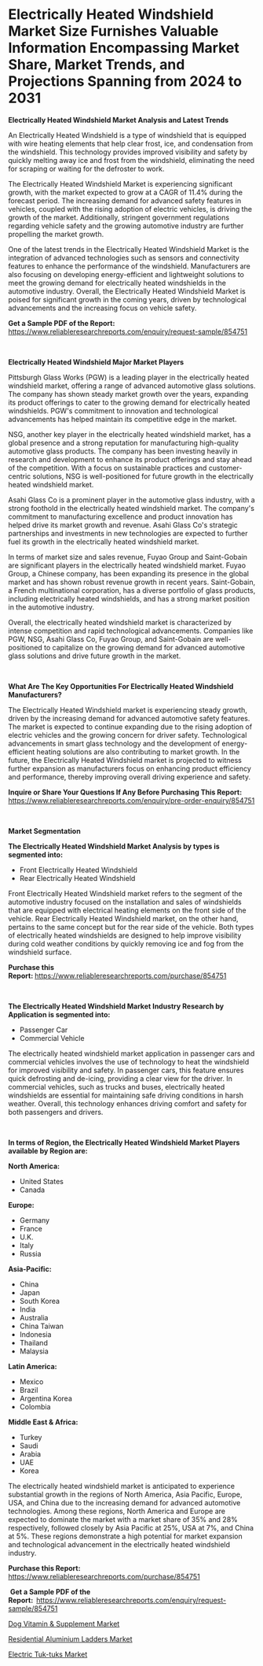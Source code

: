 <p><h1>Electrically Heated Windshield Market Size Furnishes Valuable Information Encompassing Market Share, Market Trends, and Projections Spanning from 2024 to 2031</h1></p><p><strong>Electrically Heated Windshield Market Analysis and Latest Trends</strong></p>
<p><p>An Electrically Heated Windshield is a type of windshield that is equipped with wire heating elements that help clear frost, ice, and condensation from the windshield. This technology provides improved visibility and safety by quickly melting away ice and frost from the windshield, eliminating the need for scraping or waiting for the defroster to work.</p><p>The Electrically Heated Windshield Market is experiencing significant growth, with the market expected to grow at a CAGR of 11.4% during the forecast period. The increasing demand for advanced safety features in vehicles, coupled with the rising adoption of electric vehicles, is driving the growth of the market. Additionally, stringent government regulations regarding vehicle safety and the growing automotive industry are further propelling the market growth.</p><p>One of the latest trends in the Electrically Heated Windshield Market is the integration of advanced technologies such as sensors and connectivity features to enhance the performance of the windshield. Manufacturers are also focusing on developing energy-efficient and lightweight solutions to meet the growing demand for electrically heated windshields in the automotive industry. Overall, the Electrically Heated Windshield Market is poised for significant growth in the coming years, driven by technological advancements and the increasing focus on vehicle safety.</p></p>
<p><strong>Get a Sample PDF of the Report:&nbsp;</strong> <a href="https://www.reliableresearchreports.com/enquiry/request-sample/854751">https://www.reliableresearchreports.com/enquiry/request-sample/854751</a></p>
<p>&nbsp;</p>
<p><strong>Electrically Heated Windshield Major Market Players</strong></p>
<p><p>Pittsburgh Glass Works (PGW) is a leading player in the electrically heated windshield market, offering a range of advanced automotive glass solutions. The company has shown steady market growth over the years, expanding its product offerings to cater to the growing demand for electrically heated windshields. PGW's commitment to innovation and technological advancements has helped maintain its competitive edge in the market.</p><p>NSG, another key player in the electrically heated windshield market, has a global presence and a strong reputation for manufacturing high-quality automotive glass products. The company has been investing heavily in research and development to enhance its product offerings and stay ahead of the competition. With a focus on sustainable practices and customer-centric solutions, NSG is well-positioned for future growth in the electrically heated windshield market.</p><p>Asahi Glass Co is a prominent player in the automotive glass industry, with a strong foothold in the electrically heated windshield market. The company's commitment to manufacturing excellence and product innovation has helped drive its market growth and revenue. Asahi Glass Co's strategic partnerships and investments in new technologies are expected to further fuel its growth in the electrically heated windshield market.</p><p>In terms of market size and sales revenue, Fuyao Group and Saint-Gobain are significant players in the electrically heated windshield market. Fuyao Group, a Chinese company, has been expanding its presence in the global market and has shown robust revenue growth in recent years. Saint-Gobain, a French multinational corporation, has a diverse portfolio of glass products, including electrically heated windshields, and has a strong market position in the automotive industry.</p><p>Overall, the electrically heated windshield market is characterized by intense competition and rapid technological advancements. Companies like PGW, NSG, Asahi Glass Co, Fuyao Group, and Saint-Gobain are well-positioned to capitalize on the growing demand for advanced automotive glass solutions and drive future growth in the market.</p></p>
<p>&nbsp;</p>
<p><strong>What Are The Key Opportunities For Electrically Heated Windshield Manufacturers?</strong></p>
<p><p>The Electrically Heated Windshield market is experiencing steady growth, driven by the increasing demand for advanced automotive safety features. The market is expected to continue expanding due to the rising adoption of electric vehicles and the growing concern for driver safety. Technological advancements in smart glass technology and the development of energy-efficient heating solutions are also contributing to market growth. In the future, the Electrically Heated Windshield market is projected to witness further expansion as manufacturers focus on enhancing product efficiency and performance, thereby improving overall driving experience and safety.</p></p>
<p><strong>Inquire or Share Your Questions If Any Before Purchasing This Report:</strong> <a href="https://www.reliableresearchreports.com/enquiry/pre-order-enquiry/854751">https://www.reliableresearchreports.com/enquiry/pre-order-enquiry/854751</a></p>
<p>&nbsp;</p>
<p><strong>Market Segmentation</strong></p>
<p><strong>The Electrically Heated Windshield Market Analysis by types is segmented into:</strong></p>
<p><ul><li>Front Electrically Heated Windshield</li><li>Rear Electrically Heated Windshield</li></ul></p>
<p><p>Front Electrically Heated Windshield market refers to the segment of the automotive industry focused on the installation and sales of windshields that are equipped with electrical heating elements on the front side of the vehicle. Rear Electrically Heated Windshield market, on the other hand, pertains to the same concept but for the rear side of the vehicle. Both types of electrically heated windshields are designed to help improve visibility during cold weather conditions by quickly removing ice and fog from the windshield surface.</p></p>
<p><strong>Purchase this Report:&nbsp;</strong><a href="https://www.reliableresearchreports.com/purchase/854751">https://www.reliableresearchreports.com/purchase/854751</a></p>
<p>&nbsp;</p>
<p><strong>The Electrically Heated Windshield Market Industry Research by Application is segmented into:</strong></p>
<p><ul><li>Passenger Car</li><li>Commercial Vehicle</li></ul></p>
<p><p>The electrically heated windshield market application in passenger cars and commercial vehicles involves the use of technology to heat the windshield for improved visibility and safety. In passenger cars, this feature ensures quick defrosting and de-icing, providing a clear view for the driver. In commercial vehicles, such as trucks and buses, electrically heated windshields are essential for maintaining safe driving conditions in harsh weather. Overall, this technology enhances driving comfort and safety for both passengers and drivers.</p></p>
<p>&nbsp;</p>
<p><strong>In terms of Region, the Electrically Heated Windshield Market Players available by Region are:</strong></p>
<p>
    <p> <strong> North America: </strong>
        <ul>
            <li>United States</li>
            <li>Canada</li>
        </ul>
        </p> 
    <p> <strong> Europe: </strong>
        <ul>
            <li>Germany</li>
            <li>France</li>
            <li>U.K.</li>
            <li>Italy</li>
            <li>Russia</li>
        </ul>
        </p> 
    <p> <strong> Asia-Pacific: </strong>
        <ul>
            <li>China</li>
            <li>Japan</li>
            <li>South Korea</li>
            <li>India</li>
            <li>Australia</li>
            <li>China Taiwan</li>
            <li>Indonesia</li>
            <li>Thailand</li>
            <li>Malaysia</li>
        </ul>
        </p> 
    <p> <strong> Latin America: </strong>
        <ul>
            <li>Mexico</li>
            <li>Brazil</li>
            <li>Argentina Korea</li>
            <li>Colombia</li>
        </ul>
        </p> 
    <p> <strong> Middle East & Africa: </strong>
        <ul>
            <li>Turkey</li>
            <li>Saudi</li>
            <li>Arabia</li>
            <li>UAE</li>
            <li>Korea</li>
        </ul>
    </p>
    </p>
<p><p>The electrically heated windshield market is anticipated to experience substantial growth in the regions of North America, Asia Pacific, Europe, USA, and China due to the increasing demand for advanced automotive technologies. Among these regions, North America and Europe are expected to dominate the market with a market share of 35% and 28% respectively, followed closely by Asia Pacific at 25%, USA at 7%, and China at 5%. These regions demonstrate a high potential for market expansion and technological advancement in the electrically heated windshield industry.</p></p>
<p><strong>Purchase this Report: </strong><a href="https://www.reliableresearchreports.com/purchase/854751">https://www.reliableresearchreports.com/purchase/854751</a></p>
<p>&nbsp;<strong>Get a Sample PDF of the Report:&nbsp;&nbsp;</strong><a href="https://www.reliableresearchreports.com/enquiry/request-sample/854751">https://www.reliableresearchreports.com/enquiry/request-sample/854751</a></p>
<p><strong></strong></p>
<p><p><a href="https://view.publitas.com/reportprime-1/dog-vitamin-supplement-market-size-growth-and-forecast-from-2023-2030/">Dog Vitamin & Supplement Market</a></p><p><a href="https://view.publitas.com/reportprime-1/residential-aluminium-ladders-market-size-2023-2030-global-industrial-analysis-key-geographical-regions-market-share-top-key-players-product-types-and-forecast-research-report/">Residential Aluminium Ladders Market</a></p><p><a href="https://view.publitas.com/reportprime-1/electric-tuk-tuks-market-size-growth-outlook-from-2023-to-2030-projecting-at-markets-trends-analysis-by-application-regional-outlook-and-revenue/">Electric Tuk-tuks Market</a></p></p>